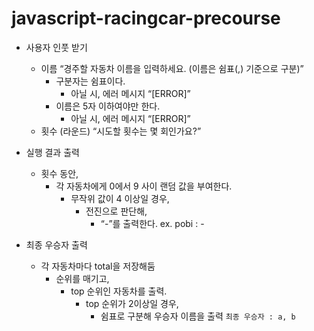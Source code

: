 # javascript-racingcar-precourse

- 사용자 인풋 받기
    - 이름 “경주할 자동차 이름을 입력하세요. (이름은 쉼표(,) 기준으로 구분)”
        - 구분자는 쉼표이다.
            - 아닐 시, 에러 메시지 “[ERROR]”
        - 이름은 5자 이하여야만 한다.
            - 아닐 시, 에러 메시지 “[ERROR]”
    - 횟수 (라운드) “시도할 횟수는 몇 회인가요?”

- 실행 결과 출력
    - 횟수 동안,
        - 각 자동차에게 0에서 9 사이 랜덤 값을 부여한다.
            - 무작위 값이 4 이상일 경우,
                - 전진으로 판단해,
                    - “-”를 출력한다. ex. pobi : -

- 최종 우승자 출력
    - 각 자동차마다 total을 저장해둠
        - 순위를 매기고,
            - top 순위인 자동차를 출력.
                - top 순위가 2이상일 경우,
                    - 쉼표로 구분해 우승자 이름을 출력 `최종 우승자 : a, b`
